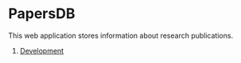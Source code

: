 # PapersDB

This web application stores information about research publications.

1. [Development](documentation/Development.md)

